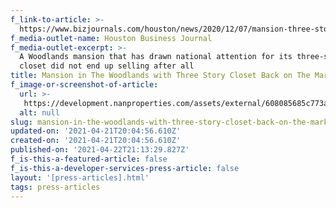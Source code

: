 ```yaml
---
f_link-to-article: >-
  https://www.bizjournals.com/houston/news/2020/12/07/mansion-three-story-closet-back-on-market.html
f_media-outlet-name: Houston Business Journal
f_media-outlet-excerpt: >-
  A Woodlands mansion that has drawn national attention for its three-story
  closet did not end up selling after all
title: Mansion in The Woodlands with Three Story Closet Back on The Market
f_image-or-screenshot-of-article:
  url: >-
   https://development.nanproperties.com/assets/external/608085685c773aeb08f72d25_screen_shot_2021-04-21_at_9.03.53_AM.png
  alt: null
slug: mansion-in-the-woodlands-with-three-story-closet-back-on-the-market
updated-on: '2021-04-21T20:04:56.610Z'
created-on: '2021-04-21T20:04:56.610Z'
published-on: '2021-04-22T21:13:29.827Z'
f_is-this-a-featured-article: false
f_is-this-a-developer-services-press-article: false
layout: '[press-articles].html'
tags: press-articles
---
```



